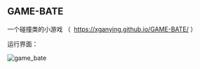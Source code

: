 ## GAME-BATE

一个碰撞类的小游戏 （  https://xganying.github.io/GAME-BATE/ ）

运行界面：

![game_bate](http://img.blog.csdn.net/20170715122310385?watermark/2/text/aHR0cDovL2Jsb2cuY3Nkbi5uZXQvZ2FueWluZ3hpZTEyMzQ1Ng==/font/5a6L5L2T/fontsize/400/fill/I0JBQkFCMA==/dissolve/70/gravity/SouthEast)
